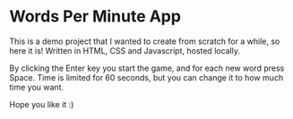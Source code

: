 # Words Per Minute App

This is a demo project that I wanted to create from scratch for a while, so here it is!
Written in HTML, CSS and Javascript, hosted locally.

By clicking the Enter key you start the game, and for each new word press Space.
Time is limited for 60 seconds, but you can change it to how much time you want.

Hope you like it :)

